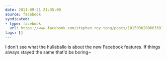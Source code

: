 ```yaml
---
date: 2011-09-21 21:35:00
source: facebook
syndicated:
- type: facebook
  url: https://www.facebook.com/stephen.roy.tang/posts/10150302086033912
tags: []
---
```


I don't see what the hullaballo is about the new Facebook features. If things always stayed the same that'd be boring~